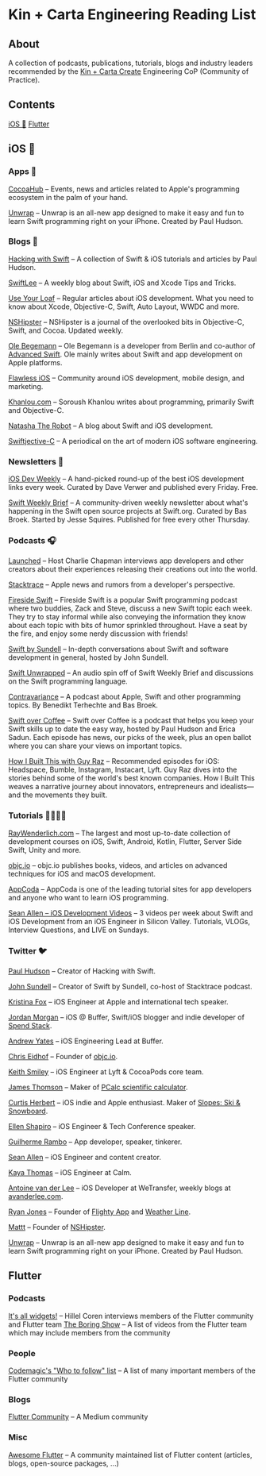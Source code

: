 # Kin + Carta Engineering Reading List

## About

A collection of podcasts, publications, tutorials, blogs and industry leaders recommended by the [Kin + Carta Create](https://www.kinandcarta.com/en/services/create/) Engineering CoP (Community of Practice).

## Contents

[iOS 🍏](#iOS-🍏)
[Flutter](#Flutter)

## iOS 🍏

### Apps 📱

[CocoaHub](https://apps.apple.com/us/app/cocoahub/id1467755462) – Events, news and articles related to Apple's programming ecosystem in the palm of your hand.

[Unwrap](https://apps.apple.com/gb/app/unwrap/id1440611372) – Unwrap is an all-new app designed to make it easy and fun to learn Swift programming right on your iPhone. Created by Paul Hudson.

### Blogs 📝

[Hacking with Swift](https://www.hackingwithswift.com) – A collection of Swift & iOS tutorials and articles by Paul Hudson.

[SwiftLee](https://www.avanderlee.com) – A weekly blog about Swift, iOS and Xcode Tips and Tricks.

[Use Your Loaf](https://useyourloaf.com) – Regular articles about iOS development. What you need to know about Xcode, Objective-C, Swift, Auto Layout, WWDC and more.

[NSHipster](https://nshipster.com) – NSHipster is a journal of the overlooked bits in Objective-C, Swift, and Cocoa. Updated weekly.

[Ole Begemann](https://oleb.net) – Ole Begemann is a developer from Berlin and co-author of [Advanced Swift](https://www.objc.io/books/advanced-swift/). Ole mainly writes about Swift and app development on Apple platforms.

[Flawless iOS](https://medium.com/flawless-app-stories) – Community around iOS development, mobile design, and marketing.

[Khanlou.com](http://khanlou.com) – Soroush Khanlou writes about programming, primarily Swift and Objective-C.

[Natasha The Robot](https://www.natashatherobot.com) – A blog about Swift and iOS development.

[Swiftjective-C](https://www.swiftjectivec.com) – A periodical on the art of modern iOS software engineering.

### Newsletters 📨

[iOS Dev Weekly](https://iosdevweekly.com) – A hand-picked round-up of the best iOS development links every week. Curated by Dave Verwer and published every Friday. Free.

[Swift Weekly Brief](https://swiftweekly.github.io) – A community-driven weekly newsletter about what's happening in the Swift open source projects at Swift.org. Curated by Bas Broek. Started by Jesse Squires. Published for free every other Thursday.

### Podcasts 🎧

[Launched](https://podcasts.apple.com/gb/podcast/launched/id1491582246) – Host Charlie Chapman interviews app developers and other creators about their experiences releasing their creations out into the world.

[Stacktrace](https://podcasts.apple.com/pl/podcast/stacktrace/id1359435443) – Apple news and rumors from a developer's perspective.

[Fireside Swift](https://podcasts.apple.com/gb/podcast/fireside-swift/id1269435221?mt=2) – Fireside Swift is a popular Swift programming podcast where two buddies, Zack and Steve, discuss a new Swift topic each week. They try to stay informal while also conveying the information they know about each topic with bits of humor sprinkled throughout. Have a seat by the fire, and enjoy some nerdy discussion with friends!

[Swift by Sundell](https://podcasts.apple.com/gb/podcast/swift-by-sundell/id1267161825?mt=2) – In-depth conversations about Swift and software development in general, hosted by John Sundell.

[Swift Unwrapped](https://podcasts.apple.com/gb/podcast/swift-unwrapped/id1209817203?mt=2) – An audio spin off of Swift Weekly Brief and discussions on the Swift programming language.

[Contravariance](https://podcasts.apple.com/gb/podcast/contravariance-a-swift-podcast/id1423771323?mt=2) – A podcast about Apple, Swift and other programming topics. By Benedikt Terhechte and Bas Broek.

[Swift over Coffee](https://podcasts.apple.com/gb/podcast/swift-over-coffee/id1435076502?mt=2) – Swift over Coffee is a podcast that helps you keep your Swift skills up to date the easy way, hosted by Paul Hudson and Erica Sadun. Each episode has news, our picks of the week, plus an open ballot where you can share your views on important topics.

[How I Built This with Guy Raz](https://podcasts.apple.com/tt/podcast/how-i-built-this-with-guy-raz/id1150510297) – Recommended episodes for iOS: Headspace, Bumble, Instagram, Instacart, Lyft. Guy Raz dives into the stories behind some of the world's best known companies. How I Built This weaves a narrative journey about innovators, entrepreneurs and idealists—and the movements they built.

### Tutorials 👩‍💻👨‍💻

[RayWenderlich.com](https://www.raywenderlich.com/ios) – The largest and most up-to-date collection of development courses on iOS, Swift, Android, Kotlin, Flutter, Server Side Swift, Unity and more.

[objc.io](https://www.objc.io) – objc.io publishes books, videos, and articles on advanced techniques for iOS and macOS development.

[AppCoda](https://www.appcoda.com/) – AppCoda is one of the leading tutorial sites for app developers and anyone who want to learn iOS programming.

[Sean Allen – iOS Development Videos](https://www.youtube.com/seanallen) – 3 videos per week about Swift and iOS Development from an iOS Engineer in Silicon Valley. Tutorials, VLOGs, Interview Questions, and LIVE on Sundays.

### Twitter 🐦

[Paul Hudson](https://twitter.com/twostraws?s=20) – Creator of Hacking with Swift.

[John Sundell](https://twitter.com/johnsundell) – Creator of Swift by Sundell, co-host of Stacktrace podcast.

[Kristina Fox](https://twitter.com/krstnfx) – iOS Engineer at Apple and international tech speaker.

[Jordan Morgan](https://twitter.com/JordanMorgan10) – iOS @ Buffer, Swift/iOS blogger and indie developer of [Spend Stack](https://www.spendstack.com).

[Andrew Yates](https://twitter.com/ay8s) – iOS Engineering Lead at Buffer.

[Chris Eidhof](https://twitter.com/chriseidhof) – Founder of [objc.io](https://objc.io).

[Keith Smiley](https://twitter.com/SmileyKeith) – iOS Engineer at Lyft & CocoaPods core team.

[James Thomson](https://twitter.com/jamesthomson) – Maker of [PCalc scientific calculator](https://apps.apple.com/gb/app/pcalc-the-best-calculator/id284666222).

[Curtis Herbert](https://twitter.com/parrots) – iOS indie and Apple enthusiast. Maker of [Slopes: Ski & Snowboard](https://apps.apple.com/gb/app/slopes/id643351983).

[Ellen Shapiro](https://twitter.com/designatednerd) – iOS Engineer & Tech Conference speaker.

[Guilherme Rambo](https://twitter.com/_inside) – App developer, speaker, tinkerer.

[Sean Allen](https://twitter.com/seanallen_dev) – iOS Engineer and content creator.

[Kaya Thomas](https://twitter.com/kthomas901) – iOS Engineer at Calm.

[Antoine van der Lee](https://twitter.com/twannl) – iOS Developer at WeTransfer, weekly blogs at [avanderlee.com](https://www.avanderlee.com).

[Ryan Jones](https://twitter.com/rjonesy) – Founder of [Flighty App](https://twitter.com/flightyapp) and [Weather Line](https://twitter.com/weatherlineapp).

[Mattt](https://twitter.com/mattt) – Founder of [NSHipster](https://nshipster.com).

[Unwrap](https://apps.apple.com/gb/app/unwrap/id1440611372) – Unwrap is an all-new app designed to make it easy and fun to learn Swift programming right on your iPhone. Created by Paul Hudson.

## Flutter

### Podcasts

[It's all widgets!](https://itsallwidgets.com/podcast) – Hillel Coren interviews
members of the Flutter community and Flutter team
[The Boring Show](https://www.youtube.com/watch?v=vqPG1tU6-c0&list=PLjxrf2q8roU3ahJVrSgAnPjzkpGmL9Czl)
– A list of videos from the Flutter team which may include members from the
community

### People

[Codemagic's "Who to follow" list](https://blog.codemagic.io/top-flutter-developers-to-follow-on-twitter/)
– A list of many important members of the Flutter community

### Blogs

[Flutter Community](https://medium.com/flutter-community) – A Medium community

### Misc

[Awesome Flutter](https://github.com/Solido/awesome-flutter) – A community
maintained list of Flutter content (articles, blogs, open-source packages, ...)
